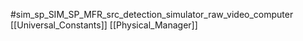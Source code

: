 #sim_sp_SIM_SP_MFR_src_detection_simulator_raw_video_computer
[[Universal_Constants]]
[[Physical_Manager]]
